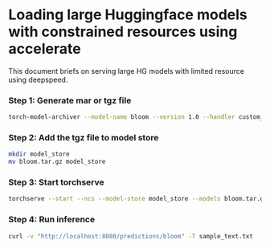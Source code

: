 # Loading large Huggingface models with constrained resources using accelerate

This document briefs on serving large HG models with limited resource using deepspeed.

### Step 1: Generate mar or tgz file

```bash
torch-model-archiver --model-name bloom --version 1.0 --handler custom_handler.py --extra-files ds-config.json -r requirements.txt --config-file model-config.yaml --archive-format tgz
```

### Step 2: Add the tgz file to model store

```bash
mkdir model_store
mv bloom.tar.gz model_store
```

### Step 3: Start torchserve


```bash
torchserve --start --ncs --model-store model_store --models bloom.tar.gz
```

### Step 4: Run inference

```bash
curl -v "http://localhost:8080/predictions/bloom" -T sample_text.txt
```
